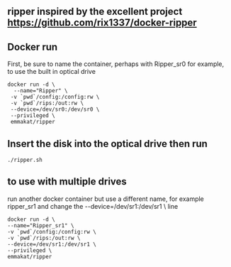 ## ripper  inspired by the excellent project https://github.com/rix1337/docker-ripper
## Docker run
First, be sure to name the container, perhaps with Ripper_sr0 for example, to use the built in optical drive

```
docker run -d \
  --name="Ripper" \
 -v `pwd`/config:/config:rw \ 
 -v `pwd`/rips:/out:rw \ 
 --device=/dev/sr0:/dev/sr0 \ 
 --privileged \ 
 emmakat/ripper
```
## Insert the disk into the optical drive then run
```
./ripper.sh
  ```
  ## to use with multiple drives
  run another docker container but use a different name, for example ripper_sr1 and change the --device=/dev/sr1:/dev/sr1 \ line
  
  ```
docker run -d \
  --name="Ripper_sr1" \
 -v `pwd`/config:/config:rw \ 
 -v `pwd`/rips:/out:rw \ 
 --device=/dev/sr1:/dev/sr1 \ 
 --privileged \ 
 emmakat/ripper
```
